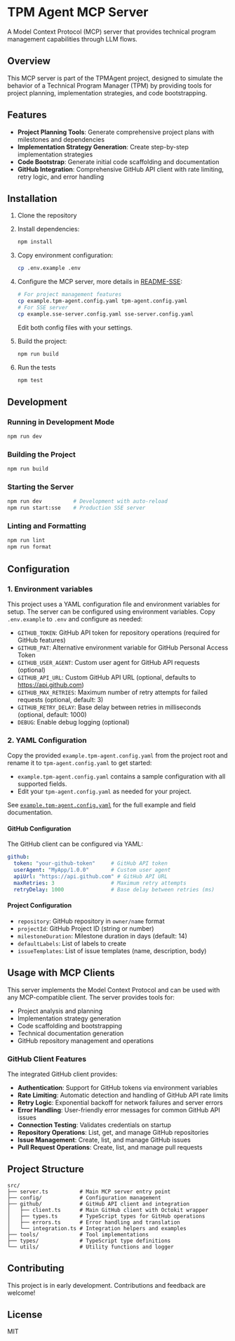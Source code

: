 # TPM Agent MCP Server

A Model Context Protocol (MCP) server that provides technical program management capabilities through LLM flows.

## Overview

This MCP server is part of the TPMAgent project, designed to simulate the behavior of a Technical Program Manager (TPM) by providing tools for project planning, implementation strategies, and code bootstrapping.

## Features

- **Project Planning Tools**: Generate comprehensive project plans with milestones and dependencies
- **Implementation Strategy Generation**: Create step-by-step implementation strategies
- **Code Bootstrap**: Generate initial code scaffolding and documentation
- **GitHub Integration**: Comprehensive GitHub API client with rate limiting, retry logic, and error handling

## Installation

1. Clone the repository
2. Install dependencies:
   ```bash
   npm install
   ```

3. Copy environment configuration:
   ```bash
   cp .env.example .env
   ```

4. Configure the MCP server, more details in [README-SSE](./README-SSE.md):
   ```bash
   # For project management features
   cp example.tpm-agent.config.yaml tpm-agent.config.yaml
   # For SSE server
   cp example.sse-server.config.yaml sse-server.config.yaml
   ```
   Edit both config files with your settings.

5. Build the project:
   ```bash
   npm run build
   ```
6. Run the tests
   ```bash
   npm test
   ```

## Development

### Running in Development Mode

```bash
npm run dev
```

### Building the Project

```bash
npm run build
```

### Starting the Server

```bash
npm run dev          # Development with auto-reload
npm run start:sse    # Production SSE server
```

### Linting and Formatting

```bash
npm run lint
npm run format
```

## Configuration

### 1. Environment variables

This project uses a YAML configuration file and environment variables for setup. The server can be configured using environment variables. Copy `.env.example` to `.env` and configure as needed:

- `GITHUB_TOKEN`: GitHub API token for repository operations (required for GitHub features)
- `GITHUB_PAT`: Alternative environment variable for GitHub Personal Access Token
- `GITHUB_USER_AGENT`: Custom user agent for GitHub API requests (optional)
- `GITHUB_API_URL`: Custom GitHub API URL (optional, defaults to https://api.github.com)
- `GITHUB_MAX_RETRIES`: Maximum number of retry attempts for failed requests (optional, default: 3)
- `GITHUB_RETRY_DELAY`: Base delay between retries in milliseconds (optional, default: 1000)
- `DEBUG`: Enable debug logging (optional)

### 2. YAML Configuration

Copy the provided `example.tpm-agent.config.yaml` from the project root and rename it to `tpm-agent.config.yaml` to get started:

- `example.tpm-agent.config.yaml` contains a sample configuration with all supported fields.
- Edit your `tpm-agent.config.yaml` as needed for your project.

See [`example.tpm-agent.config.yaml`](./example.tpm-agent.config.yaml) for the full example and field documentation.

#### GitHub Configuration

The GitHub client can be configured via YAML:

```yaml
github:
  token: "your-github-token"     # GitHub API token
  userAgent: "MyApp/1.0.0"       # Custom user agent
  apiUrl: "https://api.github.com" # GitHub API URL
  maxRetries: 3                  # Maximum retry attempts
  retryDelay: 1000               # Base delay between retries (ms)
```

#### Project Configuration

- `repository`: GitHub repository in `owner/name` format
- `projectId`: GitHub Project ID (string or number)
- `milestoneDuration`: Milestone duration in days (default: 14)
- `defaultLabels`: List of labels to create
- `issueTemplates`: List of issue templates (name, description, body)

## Usage with MCP Clients

This server implements the Model Context Protocol and can be used with any MCP-compatible client. The server provides tools for:

- Project analysis and planning
- Implementation strategy generation
- Code scaffolding and bootstrapping
- Technical documentation generation
- GitHub repository management and operations

### GitHub Client Features

The integrated GitHub client provides:

- **Authentication**: Support for GitHub tokens via environment variables
- **Rate Limiting**: Automatic detection and handling of GitHub API rate limits
- **Retry Logic**: Exponential backoff for network failures and server errors
- **Error Handling**: User-friendly error messages for common GitHub API issues
- **Connection Testing**: Validates credentials on startup
- **Repository Operations**: List, get, and manage GitHub repositories
- **Issue Management**: Create, list, and manage GitHub issues
- **Pull Request Operations**: Create, list, and manage pull requests

## Project Structure

```
src/
├── server.ts          # Main MCP server entry point
├── config/            # Configuration management
├── github/            # GitHub API client and integration
│   ├── client.ts      # Main GitHub client with Octokit wrapper
│   ├── types.ts       # TypeScript types for GitHub operations
│   ├── errors.ts      # Error handling and translation
│   └── integration.ts # Integration helpers and examples
├── tools/             # Tool implementations
├── types/             # TypeScript type definitions
└── utils/             # Utility functions and logger
```

## Contributing

This project is in early development. Contributions and feedback are welcome!

## License

MIT
